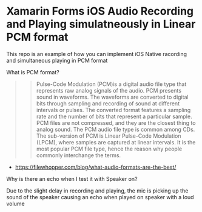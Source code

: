 # Xamarin Forms iOS Audio Recording and Playing simulatneously in Linear PCM format

This repo is an example of how you can implement iOS Native racording and simultaneous playing in PCM format

What is PCM format?

>> Pulse-Code Modulation (PCM)is a digital audio file type that represents raw analog signals of the audio. PCM presents sound in waveforms. The waveforms are converted to digital bits through sampling and recording of sound at different intervals or pulses. The converted format features a sampling rate and the number of bits that represent a particular sample. PCM files are not compressed, and they are the closest thing to analog sound. The PCM audio file type is common among CDs. The sub-version of PCM is Linear Pulse-Code Modulation (LPCM), where samples are captured at linear intervals. It is the most popular PCM file type, hence the reason why people commonly interchange the terms.

- https://filewhopper.com/blog/what-audio-formats-are-the-best/

Why is there an echo when I test it with Speaker on?

Due to the slight delay in recording and playing, the mic is picking up the sound of the speaker causing an echo when played on speaker with a loud volume
